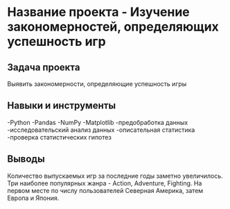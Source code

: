 # Название проекта - Изучение закономерностей, определяющих успешность игр
## Задача проекта
Выявить закономерности, определяющие успешность игры
## Навыки и инструменты
-Python
-Pandas
-NumPy
-Matplotlib
-предобработка данных
-исследовательский анализ данных
-описательная статистика
-проверка статистических гипотез
## Выводы
Количество выпускаемых игр за последние годы заметно увеличилось. Три наиболее популярных жанра - Action, Adventure, Fighting. На первом месте по числу пользователей Северная Америка, затем Европа и Япония.
